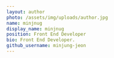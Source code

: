 ```yaml
---
layout: author
photo: /assets/img/uploads/author.jpg
name: minjnug
display_name: minjnug
position: Front End Developer
bio: Front End Developer.
github_username: minjung-jeon
---
```


